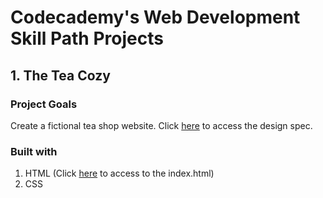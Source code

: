 # Codecademy's Web Development Skill Path Projects 

## 1. The Tea Cozy

### Project Goals

Create a fictional tea shop website. Click [here](https://content.codecademy.com/courses/freelance-1/unit-4/img-tea-cozy-redline.jpg)  to access the design spec.

### Built with

1. HTML (Click [here](The_Tea_Cozy/src/index.html) to access to the index.html)
2. CSS



